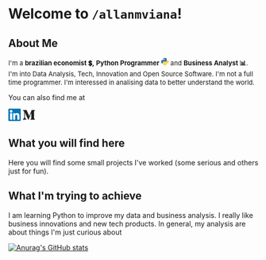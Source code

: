 # Welcome to `/allanmviana`!

## About Me
<font size = "2"> I'm a **brazilian economist 💲,** **Python Programmer** <img src="https://github.com/allanmviana/allanmviana/blob/main/img/python.svg" width="15px"> and **Business Analyst 📊**. I'm into Data Analysis, Tech, Innovation and Open Source Software.
I'm not a full time programmer. I'm interessed in analising data to better understand the world.</font>

You can also find me at

[<img src="https://github.com/allanmviana/allanmviana/blob/main/img/Slide1.PNG" width="25px">](https://www.linkedin.com/in/allanmviana/)
[<img src="https://github.com/allanmviana/allanmviana/blob/main/img/Slide2.PNG" width="25px">](https://medium.com/@allanmviana)

## What you will find here
Here you will find some small projects I've worked  (some serious and others just for fun).

## What I'm trying to achieve
I am learning Python to improve my data and business analysis. I really like business innovations and new tech products. In general, my analysis are about things I'm just curious about




[![Anurag's GitHub stats](https://github-readme-stats.vercel.app/api?username=allanmviana)](https://github.com/allanmviana/github-readme-stats)
<!--
**allanmviana/allanmviana** is a ✨ _special_ ✨ repository because its `README.md` (this file) appears on your GitHub profile.

Here are some ideas to get you started:

- 🔭 I’m currently working on ...
- 🌱 I’m currently learning ...
- 👯 I’m looking to collaborate on ...
- 🤔 I’m looking for help with ...
- 💬 Ask me about ...
- 📫 How to reach me: ...
- 😄 Pronouns: ...
- ⚡ Fun fact: ...
-->
